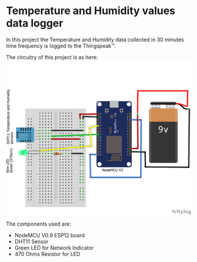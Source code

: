 # Temperature and Humidity values data logger

In this project the Temperature and Humidity data collected in 30 minutes time frequency is logged to the Thingspeak™.

The circuitry of this project is as here:
![Schematic image](Weather_bb.png "Schematic Image")

The components used are:
+ NodeMCU V0.9 ESP12 board
+ DHT11 Sensor
+ Green LED for Network Indicator
+ 470 Ohms Resistor for LED
